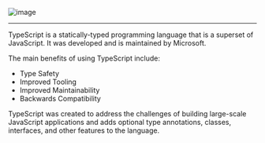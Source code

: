 ![image](https://github.com/wesleydmscn-docs/typescript-roadmap/assets/124368605/766b8abd-34e1-48f8-9683-64488431a584)

---

TypeScript is a statically-typed programming language that is a superset of JavaScript.
It was developed and is maintained by Microsoft. 

The main benefits of using TypeScript include:

- Type Safety
- Improved Tooling
- Improved Maintainability
- Backwards Compatibility


TypeScript was created to address the challenges
of building large-scale JavaScript applications and adds optional type annotations, classes,
interfaces, and other features to the language.
